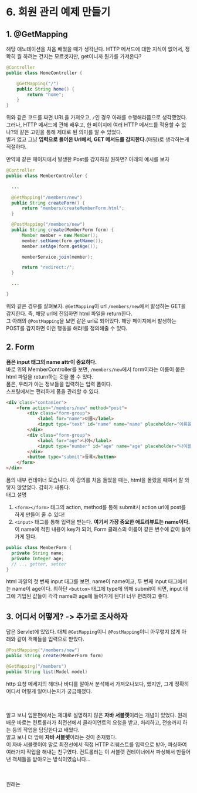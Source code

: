 # 6. 회원 관리 예제 만들기

## 1. @GetMapping
해당 애노테이션을 처음 배웠을 때가 생각난다. HTTP 메서드에 대한 지식이 없어서, 정확히 뭘 하려는 건지는 모르겟지만, get이니까 뭔가를 가져온다? 

```java
@Controller
public class HomeController {

    @GetMapping("/")
    public String home() {
        return "home";
    }
}
```
위와 같은 코드를 짜면 URL을 가져오고, `/`인 경우 아래를 수행해라쯤으로 생각했었다. 그러나, HTTP 메서드에 관해 배우고, 한 페이지에 여러 HTTP 메서드를 적용할 수 없나?와 같은 고민을 통해 제대로 된 의미를 알 수 있었다. <br>
별거 없고 그냥 **입력으로 들어온 Url에서, GET 메서드를 감지한다.**(매핑)로 생각하는게 적절하다. <br>

만약에 같은 페이지에서 발생한 Post를 감지하길 원하면? 아래의 예시를 보자

```java
@Controller
public class MemberController {
  
  ...

  @GetMapping("/members/new")
  public String createForm() {
      return "members/createMemberForm.html";
  }

  @PostMapping("/members/new")
  public String create(MemberForm form) {
      Member member = new Member();
      member.setName(form.getName());
      member.setAge(form.getAge());

      memberService.join(member);

      return "redirect:/";
  }

  ...

}
```
위와 같은 경우를 살펴보자. `@GetMapping`이 url `/members/new`에서 발생하는 GET을 감지한다. 즉, 해당 url에 진입하면 html 파일을 return한다. <br>
그 아래의 `@PostMapping`을 보면 같은 url로 되어있다. 해당 페이지에서 발생하는 POST를 감지하면 이런 행동을 해라!를 정의해줄 수 있다.


## 2. Form
**폼은 input 태그의 name attr이 중요하다.** <br>
바로 위의 MemberController를 보면, `/members/new`에서 form이라는 이름이 붙은 html 파일을 return하는 것을 볼 수 있다. <br> 폼은, 우리가 아는 정보들을 입력하는 입력 폼이다. <br> 스프링에서는 편리하게 폼을 관리할 수 있다. 
```html
<div class="contanier">
    <form action="/members/new" method="post">
        <div class="form-group">
            <label for="name">이름</label>
            <input type="text" id="name" name="name" placeholder="이름을 입력하시오">
        </div>
        <div class="form-group">
            <label for="age">나이</label>
            <input type="number" id="age" name="age" placeholder="나이를 입력하시오">
        </div>
        <button type="submit">등록</button>
    </form>
</div>
```
폼의 내부 컨테이너 모습니다. 이 강의를 처음 들었을 때는, html을 몰랐을 때여서 잘 와닿지 않았었다. 감회가 새롭다. <br> 
태그 설명
1. `<form></form>` 태그의 action, method를 통해 submit시 action url에 post를 하게 만들어 줄 수 있다!
2. `<input>` 태그를 통해 입력을 받는다. **여기서 가장 중요한 애트리뷰트는 name이다.** 이 name에 적힌 내용이 key가 되어, Form 클래스의 이름이 같은 변수에 값이 들어가게 된다.
```java
public class MemberForm {
  private String name;
  private Integer age;
  // ... getter, setter
}
```  
html 파일의 첫 번째 input 태그를 보면, name이 name이고, 두 번째 input 태그에서는 name이 age이다. 최하단 `<button>` 태그에 type에 의해 submit이 되면, input 태그에 기입된 값들이 각각 name과 age에 들어가게 된다! 너무 편리하고 좋다.

## 3. 어디서 어떻게? -> 추가로 조사하자
답은 Servlet에 있었다. 대체 `@GetMapping`이니 `@PostMapping`이니 아무렇지 않게 아래와 같이 객체들을 입력으로 받았다.

```java
@PostMapping("/members/new")
public String create(MemberForm form) 

@GetMapping("/members")
public String list(Model model)
```
http 요청 메세지의 헤더나 바디를 알아서 분석해서 가져오나보다, 했지만, 그게 정확히 어디서 어떻게 일어나는지가 궁금해졌다.

<br>

알고 보니 입문편에서는 제대로 설명하지 않은 **자바 서블렛**이라는 개념이 있었다. 원래 배운 바로는 컨트롤러가 최전선에서 클라이언트의 요청을 받고, 처리하고, 전송까지 하는 등의 작업을 담당한다고 배웠다. <br> 알고 보니 더 앞에 **자바 서블렛**이라는 것이 존재했다. <br> 이 자바 서블렛이야 말로 최전선에서 직접 HTTP 리퀘스트를 입력으로 받아, 파싱하여 여러가지 작업을 해내는 친구였다. 컨트롤러는 이 서블렛 컨테이너에서 파싱해서 만들어낸 객체들을 받아오는 방식이였습니다...

<br> <br> 원래는 
